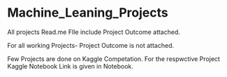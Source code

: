 # Machine_Leaning_Projects
 
All projects Read.me FIle include Project Outcome attached.

For all working Projects- Project Outcome is not attached.

Few Projects are done on Kaggle Competation. For the respwctive Project Kaggle Notebook Link is given in Notebook.